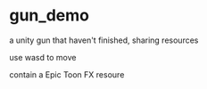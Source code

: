 # gun_demo
a unity gun that haven't finished, sharing resources

use wasd to move

contain a Epic Toon FX resoure
